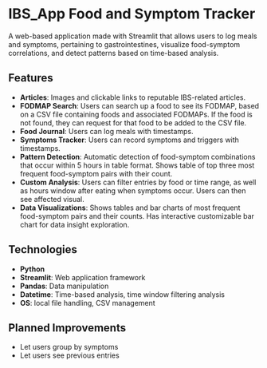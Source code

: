 # IBS_App Food and Symptom Tracker

A web-based application made with Streamlit that allows users to log meals and symptoms, pertaining to gastrointestines, visualize food-symptom correlations, and detect patterns based on time-based analysis.

## Features

- **Articles**: Images and clickable links to reputable IBS-related articles.
- **FODMAP Search**: Users can search up a food to see its FODMAP, based on a CSV file containing foods and associated FODMAPs. If the food is not found, they can request for that food to be added to the CSV file.
- **Food Journal**: Users can log meals with timestamps.
- **Symptoms Tracker**: Users can record symptoms and triggers with timestamps.
- **Pattern Detection**: Automatic detection of food-symptom combinations that occur within 5 hours in table format. Shows table of top three most frequent food-symptom pairs with their count.
- **Custom Analysis**: Users can filter entries by food or time range, as well as hours window after eating when symptoms occur. Users can then see affected visual.
- **Data Visualizations**: Shows tables and bar charts of most frequent food-symptom pairs and their counts. Has interactive customizable bar chart for data insight exploration.

## Technologies
- **Python**
- **Streamlit**: Web application framework
- **Pandas**: Data manipulation
- **Datetime**: Time-based analysis, time window filtering analysis
- **OS**: local file handling, CSV management
 
## Planned Improvements
- Let users group by symptoms
- Let users see previous entries
